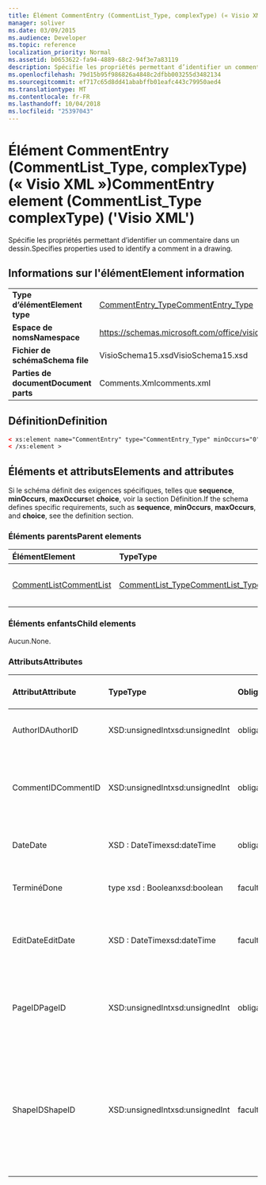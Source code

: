 ```yaml
---
title: Élément CommentEntry (CommentList_Type, complexType) (« Visio XML »)
manager: soliver
ms.date: 03/09/2015
ms.audience: Developer
ms.topic: reference
localization_priority: Normal
ms.assetid: b0653622-fa94-4889-68c2-94f3e7a83119
description: Spécifie les propriétés permettant d’identifier un commentaire dans un dessin.
ms.openlocfilehash: 79d15b95f986826a4848c2dfbb003255d3482134
ms.sourcegitcommit: ef717c65d8dd41ababffb01eafc443c79950aed4
ms.translationtype: MT
ms.contentlocale: fr-FR
ms.lasthandoff: 10/04/2018
ms.locfileid: "25397043"
---
```

# <a name="commententry-element-commentlisttype-complextype-visio-xml"></a><span data-ttu-id="8a4de-103">Élément CommentEntry (CommentList_Type, complexType) (« Visio XML »)</span><span class="sxs-lookup"><span data-stu-id="8a4de-103">CommentEntry element (CommentList_Type complexType) ('Visio XML')</span></span>

<span data-ttu-id="8a4de-104">Spécifie les propriétés permettant d’identifier un commentaire dans un dessin.</span><span class="sxs-lookup"><span data-stu-id="8a4de-104">Specifies properties used to identify a comment in a drawing.</span></span>
  
## <a name="element-information"></a><span data-ttu-id="8a4de-105">Informations sur l'élément</span><span class="sxs-lookup"><span data-stu-id="8a4de-105">Element information</span></span>

|||
|:-----|:-----|
|<span data-ttu-id="8a4de-106">**Type d’élément**</span><span class="sxs-lookup"><span data-stu-id="8a4de-106">**Element type**</span></span> <br/> |[<span data-ttu-id="8a4de-107">CommentEntry_Type</span><span class="sxs-lookup"><span data-stu-id="8a4de-107">CommentEntry_Type</span></span>](commententry_type-complextypevisio-xml.md) <br/> |
|<span data-ttu-id="8a4de-108">**Espace de noms**</span><span class="sxs-lookup"><span data-stu-id="8a4de-108">**Namespace**</span></span> <br/> |https://schemas.microsoft.com/office/visio/2012/main  <br/> |
|<span data-ttu-id="8a4de-109">**Fichier de schéma**</span><span class="sxs-lookup"><span data-stu-id="8a4de-109">**Schema file**</span></span> <br/> |<span data-ttu-id="8a4de-110">VisioSchema15.xsd</span><span class="sxs-lookup"><span data-stu-id="8a4de-110">VisioSchema15.xsd</span></span>  <br/> |
|<span data-ttu-id="8a4de-111">**Parties de document**</span><span class="sxs-lookup"><span data-stu-id="8a4de-111">**Document parts**</span></span> <br/> |<span data-ttu-id="8a4de-112">Comments.Xml</span><span class="sxs-lookup"><span data-stu-id="8a4de-112">comments.xml</span></span>  <br/> |
   
## <a name="definition"></a><span data-ttu-id="8a4de-113">Définition</span><span class="sxs-lookup"><span data-stu-id="8a4de-113">Definition</span></span>

```XML
< xs:element name="CommentEntry" type="CommentEntry_Type" minOccurs="0" maxOccurs="unbounded" >
< /xs:element >
```

## <a name="elements-and-attributes"></a><span data-ttu-id="8a4de-114">Éléments et attributs</span><span class="sxs-lookup"><span data-stu-id="8a4de-114">Elements and attributes</span></span>

<span data-ttu-id="8a4de-115">Si le schéma définit des exigences spécifiques, telles que **sequence**, **minOccurs**, **maxOccurs**et **choice**, voir la section Définition.</span><span class="sxs-lookup"><span data-stu-id="8a4de-115">If the schema defines specific requirements, such as **sequence**, **minOccurs**, **maxOccurs**, and **choice**, see the definition section.</span></span> 
  
### <a name="parent-elements"></a><span data-ttu-id="8a4de-116">Éléments parents</span><span class="sxs-lookup"><span data-stu-id="8a4de-116">Parent elements</span></span>

|<span data-ttu-id="8a4de-117">**Élément**</span><span class="sxs-lookup"><span data-stu-id="8a4de-117">**Element**</span></span>|<span data-ttu-id="8a4de-118">**Type**</span><span class="sxs-lookup"><span data-stu-id="8a4de-118">**Type**</span></span>|<span data-ttu-id="8a4de-119">**Description**</span><span class="sxs-lookup"><span data-stu-id="8a4de-119">**Description**</span></span>|
|:-----|:-----|:-----|
|[<span data-ttu-id="8a4de-120">CommentList</span><span class="sxs-lookup"><span data-stu-id="8a4de-120">CommentList</span></span>](commentlist-element-comments_type-complextypevisio-xml.md) <br/> |[<span data-ttu-id="8a4de-121">CommentList_Type</span><span class="sxs-lookup"><span data-stu-id="8a4de-121">CommentList_Type</span></span>](commentlist_type-complextypevisio-xml.md) <br/> |<span data-ttu-id="8a4de-122">Spécifie les commentaires dans un dessin.</span><span class="sxs-lookup"><span data-stu-id="8a4de-122">Specifies the comments in a drawing.</span></span>  <br/> |
   
### <a name="child-elements"></a><span data-ttu-id="8a4de-123">Éléments enfants</span><span class="sxs-lookup"><span data-stu-id="8a4de-123">Child elements</span></span>

<span data-ttu-id="8a4de-124">Aucun.</span><span class="sxs-lookup"><span data-stu-id="8a4de-124">None.</span></span>
  
### <a name="attributes"></a><span data-ttu-id="8a4de-125">Attributs</span><span class="sxs-lookup"><span data-stu-id="8a4de-125">Attributes</span></span>

|<span data-ttu-id="8a4de-126">**Attribut**</span><span class="sxs-lookup"><span data-stu-id="8a4de-126">**Attribute**</span></span>|<span data-ttu-id="8a4de-127">**Type**</span><span class="sxs-lookup"><span data-stu-id="8a4de-127">**Type**</span></span>|<span data-ttu-id="8a4de-128">**Obligatoire**</span><span class="sxs-lookup"><span data-stu-id="8a4de-128">**Required**</span></span>|<span data-ttu-id="8a4de-129">**Description**</span><span class="sxs-lookup"><span data-stu-id="8a4de-129">**Description**</span></span>|<span data-ttu-id="8a4de-130">**Valeurs possibles**</span><span class="sxs-lookup"><span data-stu-id="8a4de-130">**Possible values**</span></span>|
|:-----|:-----|:-----|:-----|:-----|
|<span data-ttu-id="8a4de-131">AuthorID</span><span class="sxs-lookup"><span data-stu-id="8a4de-131">AuthorID</span></span>  <br/> |<span data-ttu-id="8a4de-132">XSD:unsignedInt</span><span class="sxs-lookup"><span data-stu-id="8a4de-132">xsd:unsignedInt</span></span>  <br/> |<span data-ttu-id="8a4de-133">obligatoire</span><span class="sxs-lookup"><span data-stu-id="8a4de-133">required</span></span>  <br/> |<span data-ttu-id="8a4de-134">Une valeur de base 1 qui identifie l’auteur.</span><span class="sxs-lookup"><span data-stu-id="8a4de-134">A one-based value that identifies the author.</span></span>  <br/> |<span data-ttu-id="8a4de-135">Valeurs du type xsd:unsignedInt.</span><span class="sxs-lookup"><span data-stu-id="8a4de-135">Values of the xsd:unsignedInt type.</span></span>  <br/> |
|<span data-ttu-id="8a4de-136">CommentID</span><span class="sxs-lookup"><span data-stu-id="8a4de-136">CommentID</span></span>  <br/> |<span data-ttu-id="8a4de-137">XSD:unsignedInt</span><span class="sxs-lookup"><span data-stu-id="8a4de-137">xsd:unsignedInt</span></span>  <br/> |<span data-ttu-id="8a4de-138">obligatoire</span><span class="sxs-lookup"><span data-stu-id="8a4de-138">required</span></span>  <br/> |<span data-ttu-id="8a4de-139">Valeur unique qui identifie le commentaire dans une page de dessin.</span><span class="sxs-lookup"><span data-stu-id="8a4de-139">A unique value that identifies the comment in a drawing page.</span></span>  <br/> |<span data-ttu-id="8a4de-140">Valeurs du type xsd:unsignedInt.</span><span class="sxs-lookup"><span data-stu-id="8a4de-140">Values of the xsd:unsignedInt type.</span></span>  <br/> |
|<span data-ttu-id="8a4de-141">Date</span><span class="sxs-lookup"><span data-stu-id="8a4de-141">Date</span></span>  <br/> |<span data-ttu-id="8a4de-142">XSD : DateTime</span><span class="sxs-lookup"><span data-stu-id="8a4de-142">xsd:dateTime</span></span>  <br/> |<span data-ttu-id="8a4de-143">obligatoire</span><span class="sxs-lookup"><span data-stu-id="8a4de-143">required</span></span>  <br/> |<span data-ttu-id="8a4de-144">Spécifie si un commentaire a été créé.</span><span class="sxs-lookup"><span data-stu-id="8a4de-144">Specifies when a comment was created.</span></span>  <br/> |<span data-ttu-id="8a4de-145">Valeurs du type xsd : DateTime.</span><span class="sxs-lookup"><span data-stu-id="8a4de-145">Values of the xsd:dateTime type.</span></span>  <br/> |
|<span data-ttu-id="8a4de-146">Terminé</span><span class="sxs-lookup"><span data-stu-id="8a4de-146">Done</span></span>  <br/> |<span data-ttu-id="8a4de-147">type xsd : Boolean</span><span class="sxs-lookup"><span data-stu-id="8a4de-147">xsd:boolean</span></span>  <br/> |<span data-ttu-id="8a4de-148">facultatif</span><span class="sxs-lookup"><span data-stu-id="8a4de-148">optional</span></span>  <br/> |<span data-ttu-id="8a4de-149">Spécifie l’état actuel du commentaire.</span><span class="sxs-lookup"><span data-stu-id="8a4de-149">Specifies the current state of the comment.</span></span>  <br/> |<span data-ttu-id="8a4de-150">Valeurs du type de type xsd : Boolean.</span><span class="sxs-lookup"><span data-stu-id="8a4de-150">Values of the xsd:boolean type.</span></span>  <br/> |
|<span data-ttu-id="8a4de-151">EditDate</span><span class="sxs-lookup"><span data-stu-id="8a4de-151">EditDate</span></span>  <br/> |<span data-ttu-id="8a4de-152">XSD : DateTime</span><span class="sxs-lookup"><span data-stu-id="8a4de-152">xsd:dateTime</span></span>  <br/> |<span data-ttu-id="8a4de-153">facultatif</span><span class="sxs-lookup"><span data-stu-id="8a4de-153">optional</span></span>  <br/> |<span data-ttu-id="8a4de-154">Spécifie si un commentaire a été modifié pour la dernière.</span><span class="sxs-lookup"><span data-stu-id="8a4de-154">Specifies when a comment was last changed.</span></span>  <br/> |<span data-ttu-id="8a4de-155">Valeurs du type xsd : DateTime.</span><span class="sxs-lookup"><span data-stu-id="8a4de-155">Values of the xsd:dateTime type.</span></span>  <br/> |
|<span data-ttu-id="8a4de-156">PageID</span><span class="sxs-lookup"><span data-stu-id="8a4de-156">PageID</span></span>  <br/> |<span data-ttu-id="8a4de-157">XSD:unsignedInt</span><span class="sxs-lookup"><span data-stu-id="8a4de-157">xsd:unsignedInt</span></span>  <br/> |<span data-ttu-id="8a4de-158">obligatoire</span><span class="sxs-lookup"><span data-stu-id="8a4de-158">required</span></span>  <br/> |<span data-ttu-id="8a4de-159">Une valeur qui identifie la page de dessin le commentaire est activé.</span><span class="sxs-lookup"><span data-stu-id="8a4de-159">A value that identifies the drawing page the comment is on.</span></span>  <br/> |<span data-ttu-id="8a4de-160">Valeurs du type xsd:unsignedInt.</span><span class="sxs-lookup"><span data-stu-id="8a4de-160">Values of the xsd:unsignedInt type.</span></span>  <br/> |
|<span data-ttu-id="8a4de-161">ShapeID</span><span class="sxs-lookup"><span data-stu-id="8a4de-161">ShapeID</span></span>  <br/> |<span data-ttu-id="8a4de-162">XSD:unsignedInt</span><span class="sxs-lookup"><span data-stu-id="8a4de-162">xsd:unsignedInt</span></span>  <br/> |<span data-ttu-id="8a4de-163">facultatif</span><span class="sxs-lookup"><span data-stu-id="8a4de-163">optional</span></span>  <br/> |<span data-ttu-id="8a4de-164">Une valeur qui identifie la forme le commentaire est sur.</span><span class="sxs-lookup"><span data-stu-id="8a4de-164">A value that identifies the shape the comment is on.</span></span> <span data-ttu-id="8a4de-165">Si aucun ShapeID n’est spécifié, le commentaire fait référence à la page de dessin.</span><span class="sxs-lookup"><span data-stu-id="8a4de-165">If no ShapeID is specified, the comment refers to the drawing page.</span></span>  <br/> |<span data-ttu-id="8a4de-166">Valeurs du type xsd:unsignedInt.</span><span class="sxs-lookup"><span data-stu-id="8a4de-166">Values of the xsd:unsignedInt type.</span></span>  <br/> |
   


